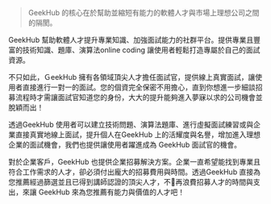 > GeekHub 的核心在於幫助並縮短有能力的軟體人才與市場上理想公司之間的隔閡。 

GeekHub 幫助軟體人才提升專業知識、加強面試能力的社群平台。提供專業且豐富的技術知識、題庫、演算法online coding 讓使用者輕鬆打造專屬於自己的面試資源。

不只如此，ＧeekHub 擁有各領域頂尖人才擔任面試官，提供線上真實面試，讓使用者直接進行一對一的面試。您的個資完全保密不用擔心，直到你想進一步細談招募流程時才需讓面試官知道您的身份，大大的提升能夠進入夢寐以求的公司機會並脫穎而出！


透過GeekHub 使用者可以建立技術問題、演算法題庫、進行虛擬面試練習或與企業直接真實地線上面試，提升個人在GeekHub 上的活耀度與名譽，增加進入理想企業的面試機會，我們也提供讓使用者躍進成為 GeekHub 面試官的機會。


對於企業客戶，GeekHub 也提供企業招募解決方案。企業一直希望能找到專業且符合工作需求的人才，卻必須付出龐大的招募費用與時間。透過GeekHub 直接為您推薦經過篩選並且已得到講師認證的頂尖人才，不再浪費招募人才的時間與支出，來讓 GeekHub 來為您推薦有能力與價值的人才吧！
